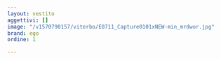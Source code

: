 ```yaml
---
layout: vestito
aggettivi: []
image: "/v1570790157/viterbo/E0711_Capture0101xNEW-min_mrdwor.jpg"
brand: ego
ordine: 1

---
```

